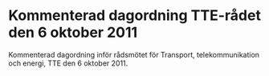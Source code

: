 # Kommenterad dagordning TTE-rådet den 6 oktober 2011

Kommenterad dagordning inför rådsmötet för Transport, telekommunikation och energi, TTE den 6 oktober 2011.
